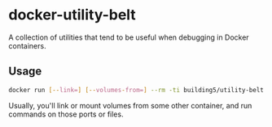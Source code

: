# docker-utility-belt

A collection of utilities that tend to be useful when debugging in Docker
containers.

## Usage

```bash
docker run [--link=] [--volumes-from=] --rm -ti building5/utility-belt [utility] [options]
```

Usually, you'll link or mount volumes from some other container, and run
commands on those ports or files.
